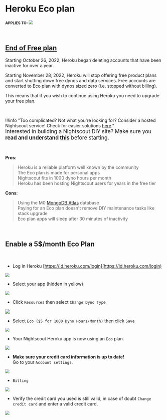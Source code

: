 # Heroku Eco plan

<span style="font-size:smaller;">**APPLIES TO:**</span>	<img src="../../img/Heroku.png" style="zoom:80%;" />

</br>

## [End of Free plan](https://blog.heroku.com/next-chapter)

Starting October 26, 2022, Heroku began deleting accounts that have been inactive for over a year.

Starting November 28, 2022, Heroku will stop offering free product plans and start shutting down free dynos and data services. Free accounts are converted to Eco plan with dynos sized zero (i.e. stopped without billing).

This means that if you wish to continue using Heroku you need to upgrade your free plan.

</br>

!!!info "Too complicated? Not what you're looking for? Consider a hosted Nightscout service! Check for easier solutions [here](../../#nightscout-as-a-service)."  
<span style="font-size:larger;">Interested in building a Nightscout DIY site?  Make sure you **read and understand [this](/#how-much-does-it-cost)** before starting.</span>

</br>

**Pros**:  

> Heroku is a reliable platform well known by the community  
> The Eco plan is made for personal apps  
> Nightscout fits in 1000 dyno hours per month  
> Heroku has been hosting Nightscout users for years in the free tier  

**Cons**:  

>Using the M0 [MongoDB Atlas](../../mongodb/atlas/) database  
>Paying for an Eco plan doesn't remove DIY maintenance tasks like stack upgrade  
>Eco plan apps will sleep after 30 minutes of inactivity  

</br>

## Enable a 5$/month Eco Plan

</br>

- Log in Heroku [https://id.heroku.com/login](https://id.heroku.com/login)

<img src="../../../update/img/UpdateNS15.png" style="zoom:80%;" >

</br>

- Select your app (hidden in yellow)

<img src="../../../update/img/UpdateNS16.png" style="zoom:80%;" >

</br>

- Click `Resources` then select `Change Dyno Type`

<img src="../../heroku/img/HerokuH01.png" style="zoom:90%;" >

</br>

- Select `Eco ($5 for 1000 Dyno Hours/Month)` then click `Save`

<img src="../../heroku/img/HerokuE02.png" style="zoom:80%;" >

</br>

- Your Nightscout Heroku app is now using an `Eco` plan.

<img src="../../heroku/img/HerokuH03.png" style="zoom:80%;" >

- **Make sure your credit card information is up to date!**  
  Go to your `Account settings`.

<img src="../../../nightscout/img/NewNS13.png" style="zoom:80%;" >

- `Billing`

<img src="../../../nightscout/img/NewNS14.png" style="zoom:80%;" >

- Verify the credit card you used is still valid, in case of doubt `Change credit card` and enter a valid credit card.

<img src="../../heroku/img/HerokuH04.png" style="zoom:80%;" >

